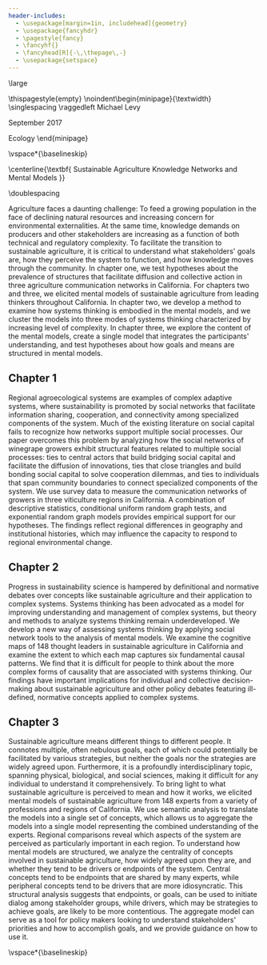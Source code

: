 ```yaml
---
header-includes:
  - \usepackage[margin=1in, includehead]{geometry}
  - \usepackage{fancyhdr}
  - \pagestyle{fancy}
  - \fancyhf{}
  - \fancyhead[R]{-\,\thepage\,-}
  - \usepackage{setspace}
---
```


\large

\thispagestyle{empty}
\noindent\begin{minipage}{\textwidth}
\singlespacing
\raggedleft
Michael Levy

September 2017

Ecology
\end{minipage}

\vspace*{\baselineskip}

\centerline{\textbf{
Sustainable Agriculture Knowledge Networks and Mental Models
}}

<!-- \vspace*{\baselineskip} -->

<!-- \centerline{\textbf{\underline{Abstract}}} -->
\doublespacing

Agriculture faces a daunting challenge: To feed a growing population in the face of declining natural resources and increasing concern for environmental externalities. At the same time, knowledge demands on producers and other stakeholders are increasing as a function of both technical and regulatory complexity. To facilitate the transition to sustainable agriculture, it is critical to understand what stakeholders' goals are, how they perceive the system to function, and how knowledge moves through the community. In chapter one, we test hypotheses about the prevalence of structures that facilitate diffusion and collective action in three agriculture communication networks in California. For chapters two and three, we elicited mental models of sustainable agriculture from leading thinkers throughout California. In chapter two, we develop a method to examine how systems thinking is embodied in the mental models, and we cluster the models into three modes of systems thinking characterized by increasing level of complexity. In chapter three, we explore the content of the mental models, create a single model that integrates the participants' understanding, and test hypotheses about how goals and means are structured in mental models.

## Chapter 1

Regional agroecological systems are examples of complex adaptive systems, where sustainability is promoted by social networks that facilitate information sharing, cooperation, and connectivity among specialized components of the system. Much of the existing literature on social capital fails to recognize how networks support multiple social processes. Our paper overcomes this problem by analyzing how the social networks of winegrape growers exhibit structural features related to multiple social processes: ties to central actors that build bridging social capital and facilitate the diffusion of innovations, ties that close triangles and build bonding social capital to solve cooperation dilemmas, and ties to individuals that span community boundaries to connect specialized components of the system. We use survey data to measure the communication networks of growers in three viticulture regions in California. A combination of descriptive statistics, conditional uniform random graph tests, and exponential random graph models provides empirical support for our hypotheses. The findings reflect regional differences in geography and institutional histories, which may influence the capacity to respond to regional environmental change.

## Chapter 2

Progress in sustainability science is hampered by definitional and normative debates over concepts like sustainable agriculture and their application to complex systems. Systems thinking has been advocated as a model for improving understanding and management of complex systems, but theory and methods to analyze systems thinking remain underdeveloped. We develop a new way of assessing systems thinking by applying social network tools to the analysis of mental models. We examine the cognitive maps of 148 thought leaders in sustainable agriculture in California and examine the extent to which each map captures six fundamental causal patterns. We find that it is difficult for people to think about the more complex forms of causality that are associated with systems thinking. Our findings have important implications for individual and collective decision-making about sustainable agriculture and other policy debates featuring ill-defined, normative concepts applied to complex systems. 

## Chapter 3

Sustainable agriculture means different things to different people. It connotes multiple, often nebulous goals, each of which could potentially be facilitated by various strategies, but neither the goals nor the strategies are widely agreed upon. Furthermore, it is a profoundly interdisciplinary topic, spanning physical, biological, and social sciences, making it difficult for any individual to understand it comprehensively. To bring light to what sustainable agriculture is perceived to mean and how it works, we elicited mental models of sustainable agriculture from 148 experts from a variety of professions and regions of California. We use semantic analysis to translate the models into a single set of concepts, which allows us to aggregate the models into a single model representing the combined understanding of the experts. Regional comparisons reveal which aspects of the system are perceived as particularly important in each region. To understand how mental models are structured, we analyze the centrality of concepts involved in sustainable agriculture, how widely agreed upon they are, and whether they tend to be drivers or endpoints of the system. Central concepts tend to be endpoints that are shared by many experts, while peripheral concepts tend to be drivers that are more idiosyncratic. This structural analysis suggests that endpoints, or goals, can be used to initiate dialog among stakeholder groups, while drivers, which may be strategies to achieve goals, are likely to be more contentious. The aggregate model can serve as a tool for policy makers looking to understand stakeholders' priorities and how to accomplish goals, and we provide guidance on how to use it.

\vspace*{\baselineskip}

